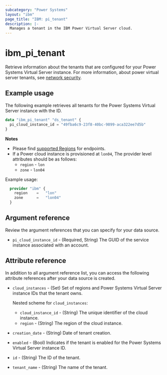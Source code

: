 ```yaml
---
subcategory: "Power Systems"
layout: "ibm"
page_title: "IBM: pi_tenant"
description: |-
  Manages a tenant in the IBM Power Virtual Server cloud.
---
```


# ibm_pi_tenant
Retrieve information about the tenants that are configured for your Power Systems Virtual Server instance. For more information, about power virtual server tenants, see [network security](https://cloud.ibm.com/docs/power-iaas?topic=power-iaas-network-security).

## Example usage
The following example retrieves all tenants for the Power Systems Virtual Server instance with the ID.

```terraform
data "ibm_pi_tenant" "ds_tenant" {
  pi_cloud_instance_id = "49fba6c9-23f8-40bc-9899-aca322ee7d5b"
}
```

**Notes**
- Please find [supported Regions](https://cloud.ibm.com/apidocs/power-cloud#endpoint) for endpoints.
- If a Power cloud instance is provisioned at `lon04`, The provider level attributes should be as follows:
  - `region` - `lon`
  - `zone` - `lon04`

Example usage:
  ```terraform
    provider "ibm" {
      region    =   "lon"
      zone      =   "lon04"
    }
  ```
  
## Argument reference
Review the argument references that you can specify for your data source. 

- `pi_cloud_instance_id` - (Required, String) The GUID of the service instance associated with an account.

## Attribute reference
In addition to all argument reference list, you can access the following attribute references after your data source is created. 

- `cloud_instances` - (Set) Set of regions and Power Systems Virtual Server instance IDs that the tenant owns.

  Nested scheme for `cloud_instances`:
	- `cloud_instance_id` - (String) The unique identifier of the cloud instance.
	- `region` - (String) The region of the cloud instance.
- `creation_date` - (String) Date of tenant creation.
- `enabled` - (Bool) Indicates if the tenant is enabled for the Power Systems Virtual Server instance ID.
- `id` - (String) The ID of the tenant.
- `tenant_name` -  (String) The name of the tenant.
